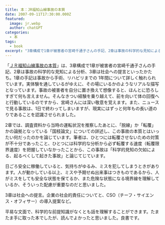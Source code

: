 ```yaml
---
title: 本：JR福知山線事故の本質
date: 2007-09-11T17:30:00.000Z
featured:
  image: jr.webp
  author: chatGPT
categories:
  - 本
tags:
  - book
excerpt: "3章構成で1章が被害者の宮崎千通子さんの手記、2章は事故の科学的な見知による分析、3章は社会への提言といったかたち。1章の手記は事故から手術、リハビリまでの1年間について詳しく触れられています。実体験を通しているがゆえに、その場にいるかのようなリアルな描写となっています。"
---
```

「[ＪＲ福知山線事故の本質](https://www.kinokuniya.co.jp/f/dsg-01-9784757121966)」は、3章構成で1章が被害者の宮崎千通子さんの手記、2章は事故の科学的な見知による分析、3章は社会への提言といったかたち。1章の手記は事故から手術、リハビリまでの 1年間について詳しく触れられています。実体験を通しているがゆえに、その場にいるかのようなリアルな描写となっています。事故の被害者を自分に置き換えて想像すると、ほんとに恐ろしすぎて何も言えません。そんなきつい経験を乗り越えて、前を向いて体の回復へと行動しているのですから、宮崎さんには深い敬意を覚えます。また、ニュースで見る事故は、1日で終わってしまいますが、現実にはずっと何年もの長い道のりであることを認識させられました。

2章では、調査資料から当時の運転状況を推察したあとに、「脱線」か「転覆」かの論拠となっている「国枝論文」についての詳述し、この事故の本質とはいったい何だったのかを論じています。筆者は、ひとつには転覆させないための対策が不十分であったこと、ひとつには科学的な分析から必ず転覆する速度（転覆限界速度）を把握していなかったことから、この事故は「科学的見知の欠如による、起るべくして起きた事故」と論じてじています。

日ごろ安全に稼働していると、気持ちがゆるみ、ミスを犯してしまうときがあります。人が動かしている以上、ミスや予期せぬ出来事はつきものであるから、人がミスをしても安全な状態を保てるか、また危険な状態になる境界線を理解しているか、そういった配慮が重要なのだと思いました。

3章は社会への提言。企業の社会的責任についてと、CSO（チーフ・サイエンス・オフィサー）の導入提案など。

平易な文面で、科学的な前提知識がなくとも話を理解することができます。たまたま手に取った本でしたが、読んでよかったと思いました。良書です。
